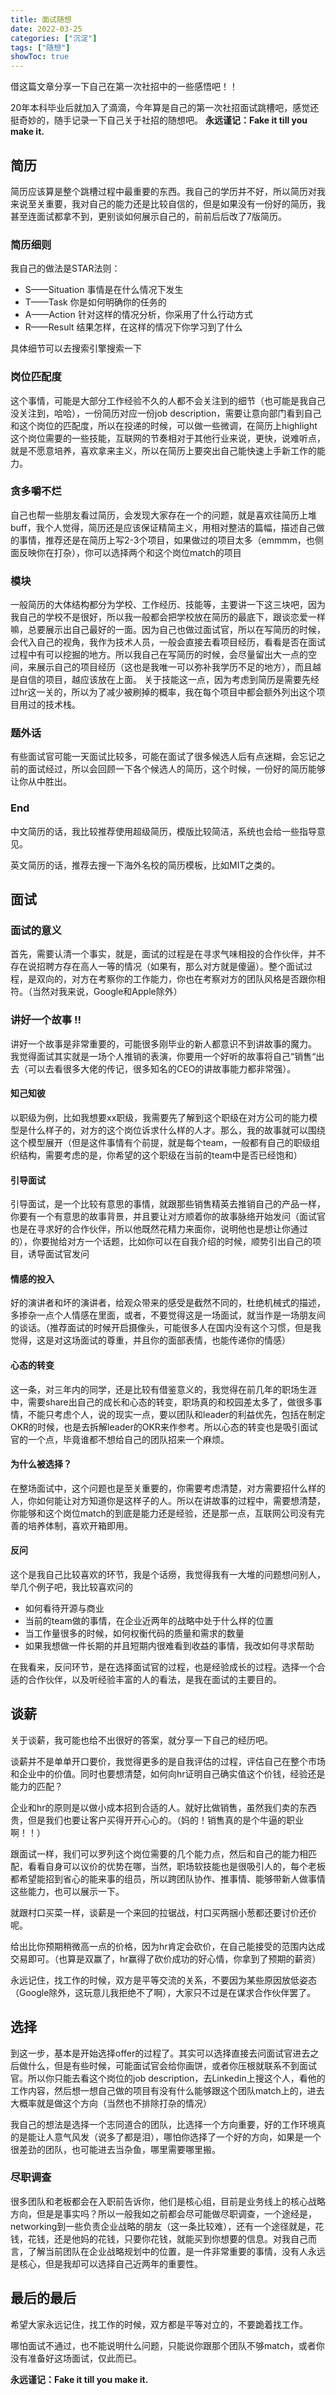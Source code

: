 ```yaml
---
title: 面试随想
date: 2022-03-25
categories: ["沉淀"]
tags: ["随想"]
showToc: true
---
```

借这篇文章分享一下自己在第一次社招中的一些感悟吧！！
<!--more-->

20年本科毕业后就加入了滴滴，今年算是自己的第一次社招面试跳槽吧，感觉还挺奇妙的，随手记录一下自己关于社招的随想吧。
**永远谨记：Fake it till you make it.**

## 简历

简历应该算是整个跳槽过程中最重要的东西。我自己的学历并不好，所以简历对我来说至关重要，我对自己的能力还是比较自信的，但是如果没有一份好的简历，我甚至连面试都拿不到，更别谈如何展示自己的，前前后后改了7版简历。

### 简历细则

我自己的做法是STAR法则：

- S——Situation 事情是在什么情况下发生
- T——Task 你是如何明确你的任务的
- A——Action 针对这样的情况分析，你采用了什么行动方式
- R——Result 结果怎样，在这样的情况下你学习到了什么

具体细节可以去搜索引擎搜索一下

### 岗位匹配度

这个事情，可能是大部分工作经验不久的人都不会关注到的细节（也可能是我自己没关注到，哈哈），一份简历对应一份job description，需要让意向部门看到自己和这个岗位的匹配度，所以在投递的时候，可以做一些微调，在简历上highlight这个岗位需要的一些技能，互联网的节奏相对于其他行业来说，更快，说难听点，就是不愿意培养，喜欢拿来主义，所以在简历上要突出自己能快速上手新工作的能力。

### 贪多嚼不烂

自己也帮一些朋友看过简历，会发现大家存在一个的问题，就是喜欢往简历上堆buff，我个人觉得，简历还是应该保证精简主义，用相对整洁的篇幅，描述自己做的事情，推荐还是在简历上写2-3个项目，如果做过的项目太多（emmmm，也侧面反映你在打杂），你可以选择两个和这个岗位match的项目

### 模块

一般简历的大体结构都分为学校、工作经历、技能等，主要讲一下这三块吧，因为我自己的学校不是很好，所以我一般都会把学校放在简历的最底下，跟谈恋爱一样嘛，总要展示出自己最好的一面。因为自己也做过面试官，所以在写简历的时候，会代入自己的视角，我作为技术人员，一般会直接去看项目经历，看看是否在面试过程中有可以挖掘的地方。所以我自己在写简历的时候，会尽量留出大一点的空间，来展示自己的项目经历（这也是我唯一可以弥补我学历不足的地方），而且越是自信的项目，越应该放在上面。
关于技能这一点，因为考虑到简历是需要先经过hr这一关的，所以为了减少被刷掉的概率，我在每个项目中都会额外列出这个项目用过的技术栈。

### 题外话

有些面试官可能一天面试比较多，可能在面试了很多候选人后有点迷糊，会忘记之前的面试经过，所以会回顾一下各个候选人的简历，这个时候，一份好的简历能够让你从中胜出。

### End

中文简历的话，我比较推荐使用超级简历，模版比较简洁，系统也会给一些指导意见。

英文简历的话，推荐去搜一下海外名校的简历模板，比如MIT之类的。

## 面试

### 面试的意义

首先，需要认清一个事实，就是，面试的过程是在寻求气味相投的合作伙伴，并不存在说招聘方存在高人一等的情况（如果有，那么对方就是傻逼）。整个面试过程，是双向的，对方在考察你的工作能力，你也在考察对方的团队风格是否跟你相符。（当然对我来说，Google和Apple除外）

### 讲好一个故事 ‼️

讲好一个故事是非常重要的，可能很多刚毕业的新人都意识不到讲故事的魔力。
我觉得面试其实就是一场个人推销的表演，你要用一个好听的故事将自己“销售“出去（可以去看很多大佬的传记，很多知名的CEO的讲故事能力都非常强）。

#### 知己知彼

以职级为例，比如我想要xx职级，我需要先了解到这个职级在对方公司的能力模型是什么样子的，对方的这个岗位诉求什么样的人才。那么，我的故事就可以围绕这个模型展开（但是这件事情有个前提，就是每个team，一般都有自己的职级组织结构，需要考虑的是，你希望的这个职级在当前的team中是否已经饱和）

#### 引导面试

引导面试，是一个比较有意思的事情，就跟那些销售精英去推销自己的产品一样，你要有一个有意思的故事背景，并且要让对方顺着你的故事脉络开始发问（面试官也是在寻求好的合作伙伴，所以他既然花精力来面你，说明他也是想让你通过的），你要抛给对方一个话题，比如你可以在自我介绍的时候，顺势引出自己的项目，诱导面试官发问

#### 情感的投入

好的演讲者和坏的演讲者，给观众带来的感受是截然不同的，杜绝机械式的描述，多掺杂一点个人情感在里面，或者，不要觉得这是一场面试，就当作是一场朋友间的谈话。（推荐面试的时候开启摄像头，可能很多人在国内没有这个习惯，但是我觉得，这是对这场面试的尊重，并且你的面部表情，也能传递你的情感）

#### 心态的转变

这一条，对三年内的同学，还是比较有借鉴意义的，我觉得在前几年的职场生涯中，需要share出自己的成长和心态的转变，职场真的和校园差太多了，做很多事情，不能只考虑个人，说的现实一点，要以团队和leader的利益优先，包括在制定OKR的时候，也是去拆解leader的OKR来作参考。所以心态的转变也是吸引面试官的一个点，毕竟谁都不想给自己的团队招来一个麻烦。

#### 为什么被选择？

在整场面试中，这个问题也是至关重要的，你需要考虑清楚，对方需要招什么样的人，你如何能让对方知道你是这样子的人。所以在讲故事的过程中，需要想清楚，你能够和这个岗位match的到底是能力还是经验，还是那一点，互联网公司没有完善的培养体制，喜欢开箱即用。

#### 反问
这个是我自己比较喜欢的环节，我是个话痨，我觉得我有一大堆的问题想问别人，举几个例子吧，我比较喜欢问的

- 如何看待开源与商业
- 当前的team做的事情，在企业近两年的战略中处于什么样的位置
- 当工作量很多的时候，如何权衡代码的质量和需求的数量
- 如果我想做一件长期的并且短期内很难看到收益的事情，我改如何寻求帮助

在我看来，反问环节，是在选择面试官的过程，也是经验成长的过程。选择一个合适的合作伙伴，以及听经验丰富的人的看法，是我在面试的主要目的。

## 谈薪

关于谈薪，我可能也给不出很好的答案，就分享一下自己的经历吧。

谈薪并不是单单开口要价，我觉得更多的是自我评估的过程，评估自己在整个市场和企业中的价值。同时也要想清楚，如何向hr证明自己确实值这个价钱，经验还是能力的匹配？

企业和hr的原则是以做小成本招到合适的人。就好比做销售，虽然我们卖的东西贵，但是我们也要让客户买得开开心心的。（妈的！销售真的是个牛逼的职业啊！！）

跟面试一样，我们可以罗列这个岗位需要的几个能力点，然后和自己的能力相匹配，看看自身可以议价的优势在哪，当然，职场软技能也是很吸引人的，每个老板都希望能招到省心的能来事的组员，所以跨团队协作、推事情、能够带新人做事情这些能力，也可以展示一下。

就跟村口买菜一样，谈薪是一个来回的拉锯战，村口买两捆小葱都还要讨价还价呢。

给出比你预期稍微高一点的价格，因为hr肯定会砍价，在自己能接受的范围内达成交易即可。（也算是双赢了，hr赢得了砍价成功的好心情，你拿到了预期的薪资）

永远记住，找工作的时候，双方是平等交流的关系，不要因为某些原因放低姿态（Google除外，这玩意儿我拒绝不了啊），大家只不过是在谋求合作伙伴罢了。

## 选择

到这一步，基本是开始选择offer的过程了。其实可以选择直接去问面试官进去之后做什么，但是有些时候，可能面试官会给你画饼，或者你压根就联系不到面试官。所以你只能去看这个岗位的job description，去Linkedin上搜这个人，看他的工作内容，然后想一想自己做的项目有没有什么能够跟这个团队match上的，进去大概率就是做这个方向（当然也不排除打杂的情况）

我自己的想法是选择一个志同道合的团队，比选择一个方向重要，好的工作环境真的是能让人意气风发（说多了都是泪），哪怕你选择了一个好的方向，如果是一个很差劲的团队，也可能进去当杂鱼，哪里需要哪里搬。

### 尽职调查
很多团队和老板都会在入职前告诉你，他们是核心组，目前是业务线上的核心战略方向，但是是事实吗？所以一般我如之前都会尽可能做尽职调查，一个途经是，networking到一些负责企业战略的朋友（这一条比较难），还有一个途径就是，花钱，花钱，还是他妈的花钱，只要你花钱，就能买到你想要的信息。对我自己而言，了解当前团队在企业战略规划中的位置，是一件非常重要的事情，没有人永远是核心，但是我却可以选择自己近两年的重要性。

## 最后的最后

希望大家永远记住，找工作的时候，双方都是平等对立的，不要跪着找工作。

哪怕面试不通过，也不能说明什么问题，只能说你跟那个团队不够match，或者你没有准备好这场面试，仅此而已。

**永远谨记：Fake it till you make it.**